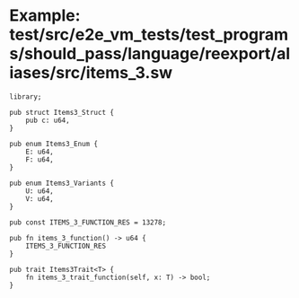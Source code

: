 # Example: test/src/e2e_vm_tests/test_programs/should_pass/language/reexport/aliases/src/items_3.sw

```sway
library;

pub struct Items3_Struct {
    pub c: u64,
}

pub enum Items3_Enum {
    E: u64,
    F: u64,
}

pub enum Items3_Variants {
    U: u64,
    V: u64,
}

pub const ITEMS_3_FUNCTION_RES = 13278;

pub fn items_3_function() -> u64 {
    ITEMS_3_FUNCTION_RES
}

pub trait Items3Trait<T> {
    fn items_3_trait_function(self, x: T) -> bool;
}

```
